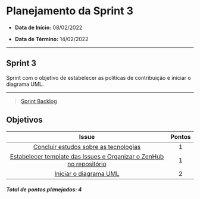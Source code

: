 # Planejamento da Sprint 3

- **Data de Início:** 08/02/2022

- **Data de Término:** 14/02/2022

---

## Sprint 3

Sprint com o objetivo de estabelecer as políticas de contribuição e iniciar o diagrama UML.

---

> [Sprint Backlog](https://github.com/fga-eps-mds/Tema-02/milestone/3)

## Objetivos

|                                      Issue                                       | Pontos |
| :------------------------------------------------------------------------------: | :----: |
| [Concluir estudos sobre as tecnologias ](https://github.com/fga-eps-mds/Tema-02/issues/15) |   1    |
| [Estabelecer template das Issues e Organizar o ZenHub no repositório](https://github.com/fga-eps-mds/Tema-02/issues/34) |   1    |
|               [Iniciar o diagrama UML]()      |   2    |


<h4><i>Total de pontos planejados: 4</i></h4>
